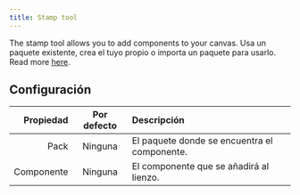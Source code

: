 ```yaml
---
title: Stamp tool
---
```


The stamp tool allows you to add components to your canvas.
Usa un paquete existente, crea el tuyo propio o importa un paquete para usarlo. Read more [here](../../pack).

## Configuración

|  Propiedad | Por defecto | Descripción                                                  |
| ---------: | :---------: | :----------------------------------------------------------- |
|       Pack |   Ninguna   | El paquete donde se encuentra el componente. |
| Componente |   Ninguna   | El componente que se añadirá al lienzo.      |

